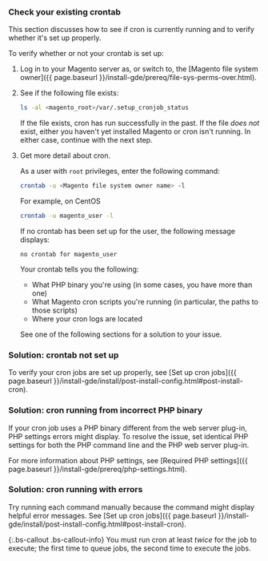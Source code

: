 
### Check your existing crontab

This section discusses how to see if cron is currently running and to verify whether it's set up properly.

To verify whether or not your crontab is set up:

1. Log in to your Magento server as, or switch to, the [Magento file system owner]({{ page.baseurl }}/install-gde/prereq/file-sys-perms-over.html).
1. See if the following file exists:

   ```bash
   ls -al <magento_root>/var/.setup_cronjob_status
   ```

   If the file exists, cron has run successfully in the past. If the file _does not_ exist, either you haven't yet installed Magento or cron isn't running. In either case, continue with the next step.

1. Get more detail about cron.

   As a user with `root` privileges, enter the following command:

   ```bash
   crontab -u <Magento file system owner name> -l
   ```

   For example, on CentOS

   ```bash
   crontab -u magento_user -l
   ```

   If no crontab has been set up for the user, the following message displays:

   ```terminal
   no crontab for magento_user
   ```

   Your crontab tells you the following:

   *  What PHP binary you're using (in some cases, you have more than one)
   *  What Magento cron scripts you're running (in particular, the paths to those scripts)
   *  Where your cron logs are located

   See one of the following sections for a solution to your issue.

### Solution: crontab not set up

To verify your cron jobs are set up properly, see [Set up cron jobs]({{ page.baseurl }}/install-gde/install/post-install-config.html#post-install-cron).

### Solution: cron running from incorrect PHP binary

If your cron job uses a PHP binary different from the web server plug-in, PHP settings errors might display. To resolve the issue, set identical PHP settings for both the PHP command line and the PHP web server plug-in.

For more information about PHP settings, see [Required PHP settings]({{ page.baseurl }}/install-gde/prereq/php-settings.html).

### Solution: cron running with errors

Try running each command manually because the command might display helpful error messages. See [Set up cron jobs]({{ page.baseurl }}/install-gde/install/post-install-config.html#post-install-cron).

{:.bs-callout .bs-callout-info}
You must run cron at least *twice* for the job to execute; the first time to queue jobs, the second time to execute the jobs.
